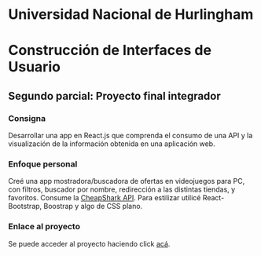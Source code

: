 # Universidad Nacional de Hurlingham 
# Construcción de Interfaces de Usuario

## Segundo parcial: Proyecto final integrador

### Consigna

Desarrollar una app en React.js que comprenda el consumo de una API y la visualización de la información obtenida en una aplicación web.

### Enfoque personal

Creé una app mostradora/buscadora de ofertas en videojuegos para PC, con filtros, buscador por nombre, redirección a las distintas tiendas, y favoritos. Consume la [CheapShark API](https://apidocs.cheapshark.com/).
Para estilizar utilicé React-Bootstrap, Boostrap y algo de CSS plano.

### Enlace al proyecto

Se puede acceder al proyecto haciendo click [acá](https://matiashmuller.github.io/proyecto-final/).